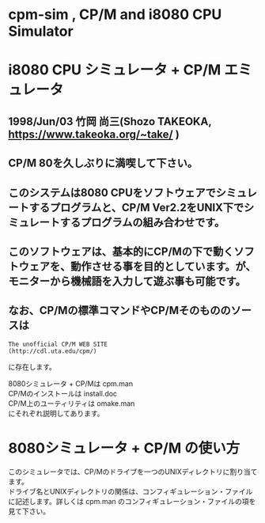 # cpm-sim , CP/M and i8080 CPU Simulator  
# i8080 CPU シミュレータ + CP/M エミュレータ  
## 1998/Jun/03 竹岡 尚三(Shozo TAKEOKA, https://www.takeoka.org/~take/ )
## CP/M 80を久しぶりに満喫して下さい。  

## このシステムは8080 CPUをソフトウェアでシミュレートするプログラムと、CP/M Ver2.2をUNIX下でシミュレートするプログラムの組み合わせです。
## このソフトウェアは、基本的にCP/Mの下で動くソフトウェアを、動作させる事を目的としています。が、モニターから機械語を入力して遊ぶ事も可能です。

 
##  なお、CP/Mの標準コマンドやCP/Mそのもののソースは
	The unofficial CP/M WEB SITE  
	(http://cdl.uta.edu/cpm/)  
  に存在します。  

 8080シミュレータ + CP/Mは cpm.man  
  CP/Mのインストールは install.doc  
  CP/M上のユーティリティは omake.man  
  にそれぞれ説明してあります。  


# 8080シミュレータ + CP/M の使い方
 このシミュレータでは、CP/Mのドライブを一つのUNIXディレクトリに割り当てます。  
 ドライブ名とUNIXディレクトリの関係は、コンフィギュレーション・ファイルに記述します。詳しくは cpm.man のコンフィギュレーション・ファイルの項を見て下さい。  

 
